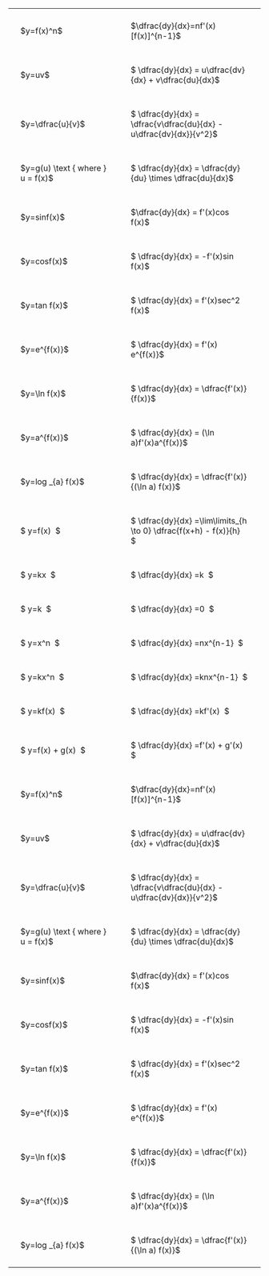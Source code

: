 ---
---

#  
<br>
<style type="text/css">
#T_5f815 th.col_heading {
  text-align: left;
  font-size: 1em;
}
#T_5f815 td {
  text-align: left;
  font-size: 1em;
  padding: 1.5em;
}
#T_5f815_row0_col0, #T_5f815_row1_col0, #T_5f815_row2_col0, #T_5f815_row3_col0, #T_5f815_row4_col0, #T_5f815_row5_col0, #T_5f815_row6_col0, #T_5f815_row7_col0, #T_5f815_row8_col0, #T_5f815_row9_col0, #T_5f815_row10_col0, #T_5f815_row11_col0, #T_5f815_row12_col0, #T_5f815_row13_col0, #T_5f815_row14_col0, #T_5f815_row15_col0, #T_5f815_row16_col0, #T_5f815_row17_col0, #T_5f815_row18_col0, #T_5f815_row19_col0, #T_5f815_row20_col0, #T_5f815_row21_col0, #T_5f815_row22_col0, #T_5f815_row23_col0, #T_5f815_row24_col0, #T_5f815_row25_col0, #T_5f815_row26_col0, #T_5f815_row27_col0, #T_5f815_row28_col0 {
  width: 300px;
  white-space: pre-wrap;
}
#T_5f815_row0_col1, #T_5f815_row1_col1, #T_5f815_row2_col1, #T_5f815_row3_col1, #T_5f815_row4_col1, #T_5f815_row5_col1, #T_5f815_row6_col1, #T_5f815_row7_col1, #T_5f815_row8_col1, #T_5f815_row9_col1, #T_5f815_row10_col1, #T_5f815_row11_col1, #T_5f815_row12_col1, #T_5f815_row13_col1, #T_5f815_row14_col1, #T_5f815_row15_col1, #T_5f815_row16_col1, #T_5f815_row17_col1, #T_5f815_row18_col1, #T_5f815_row19_col1, #T_5f815_row20_col1, #T_5f815_row21_col1, #T_5f815_row22_col1, #T_5f815_row23_col1, #T_5f815_row24_col1, #T_5f815_row25_col1, #T_5f815_row26_col1, #T_5f815_row27_col1, #T_5f815_row28_col1 {
  width: 400px;
  white-space: pre-wrap;
}
</style>
<table id="T_5f815">
  <thead>
  </thead>
  <tbody>
    <tr>
      <td id="T_5f815_row0_col0" class="data row0 col0" >$y=f(x)^n$</td>
      <td id="T_5f815_row0_col1" class="data row0 col1" >$\dfrac{dy}{dx}=nf'(x)[f(x)]^{n-1}$</td>
    </tr>
    <tr>
      <td id="T_5f815_row1_col0" class="data row1 col0" >$y=uv$</td>
      <td id="T_5f815_row1_col1" class="data row1 col1" >$ \dfrac{dy}{dx} = u\dfrac{dv}{dx} + v\dfrac{du}{dx}$</td>
    </tr>
    <tr>
      <td id="T_5f815_row2_col0" class="data row2 col0" >$y=\dfrac{u}{v}$</td>
      <td id="T_5f815_row2_col1" class="data row2 col1" >$ \dfrac{dy}{dx} = \dfrac{v\dfrac{du}{dx} - u\dfrac{dv}{dx}}{v^2}$</td>
    </tr>
    <tr>
      <td id="T_5f815_row3_col0" class="data row3 col0" >$y=g(u) \text { where } u = f(x)$</td>
      <td id="T_5f815_row3_col1" class="data row3 col1" >$ \dfrac{dy}{dx} = \dfrac{dy}{du} \times \dfrac{du}{dx}$</td>
    </tr>
    <tr>
      <td id="T_5f815_row4_col0" class="data row4 col0" >$y=sinf(x)$</td>
      <td id="T_5f815_row4_col1" class="data row4 col1" >$\dfrac{dy}{dx} = f'(x)cos f(x)$</td>
    </tr>
    <tr>
      <td id="T_5f815_row5_col0" class="data row5 col0" >$y=cosf(x)$</td>
      <td id="T_5f815_row5_col1" class="data row5 col1" >$ \dfrac{dy}{dx} = -f'(x)sin f(x)$</td>
    </tr>
    <tr>
      <td id="T_5f815_row6_col0" class="data row6 col0" >$y=tan f(x)$</td>
      <td id="T_5f815_row6_col1" class="data row6 col1" >$ \dfrac{dy}{dx} = f'(x)sec^2 f(x)$</td>
    </tr>
    <tr>
      <td id="T_5f815_row7_col0" class="data row7 col0" >$y=e^{f(x)}$</td>
      <td id="T_5f815_row7_col1" class="data row7 col1" >$ \dfrac{dy}{dx} = f'(x) e^{f(x)}$</td>
    </tr>
    <tr>
      <td id="T_5f815_row8_col0" class="data row8 col0" >$y=\ln f(x)$</td>
      <td id="T_5f815_row8_col1" class="data row8 col1" >$ \dfrac{dy}{dx} = \dfrac{f'(x)}{f(x)}$</td>
    </tr>
    <tr>
      <td id="T_5f815_row9_col0" class="data row9 col0" >$y=a^{f(x)}$</td>
      <td id="T_5f815_row9_col1" class="data row9 col1" >$ \dfrac{dy}{dx} = (\ln a)f'(x)a^{f(x)}$</td>
    </tr>
    <tr>
      <td id="T_5f815_row10_col0" class="data row10 col0" >$y=log _{a} f(x)$</td>
      <td id="T_5f815_row10_col1" class="data row10 col1" >$ \dfrac{dy}{dx} = \dfrac{f'(x)}{(\ln a) f(x)}$</td>
    </tr>
    <tr>
      <td id="T_5f815_row11_col0" class="data row11 col0" >$ y=f(x)  $</td>
      <td id="T_5f815_row11_col1" class="data row11 col1" >$ \dfrac{dy}{dx} =\lim\limits_{h \to 0} \dfrac{f(x+h) - f(x)}{h}  $</td>
    </tr>
    <tr>
      <td id="T_5f815_row12_col0" class="data row12 col0" >$ y=kx  $</td>
      <td id="T_5f815_row12_col1" class="data row12 col1" >$ \dfrac{dy}{dx} =k  $</td>
    </tr>
    <tr>
      <td id="T_5f815_row13_col0" class="data row13 col0" >$ y=k  $</td>
      <td id="T_5f815_row13_col1" class="data row13 col1" >$ \dfrac{dy}{dx} =0  $</td>
    </tr>
    <tr>
      <td id="T_5f815_row14_col0" class="data row14 col0" >$ y=x^n  $</td>
      <td id="T_5f815_row14_col1" class="data row14 col1" >$ \dfrac{dy}{dx} =nx^{n-1}  $</td>
    </tr>
    <tr>
      <td id="T_5f815_row15_col0" class="data row15 col0" >$ y=kx^n  $</td>
      <td id="T_5f815_row15_col1" class="data row15 col1" >$ \dfrac{dy}{dx} =knx^{n-1}  $</td>
    </tr>
    <tr>
      <td id="T_5f815_row16_col0" class="data row16 col0" >$ y=kf(x)  $</td>
      <td id="T_5f815_row16_col1" class="data row16 col1" >$ \dfrac{dy}{dx} =kf'(x)  $</td>
    </tr>
    <tr>
      <td id="T_5f815_row17_col0" class="data row17 col0" >$ y=f(x) + g(x)  $</td>
      <td id="T_5f815_row17_col1" class="data row17 col1" >$ \dfrac{dy}{dx} =f'(x) + g'(x)  $</td>
    </tr>
    <tr>
      <td id="T_5f815_row18_col0" class="data row18 col0" >$y=f(x)^n$</td>
      <td id="T_5f815_row18_col1" class="data row18 col1" >$\dfrac{dy}{dx}=nf'(x)[f(x)]^{n-1}$</td>
    </tr>
    <tr>
      <td id="T_5f815_row19_col0" class="data row19 col0" >$y=uv$</td>
      <td id="T_5f815_row19_col1" class="data row19 col1" >$ \dfrac{dy}{dx} = u\dfrac{dv}{dx} + v\dfrac{du}{dx}$</td>
    </tr>
    <tr>
      <td id="T_5f815_row20_col0" class="data row20 col0" >$y=\dfrac{u}{v}$</td>
      <td id="T_5f815_row20_col1" class="data row20 col1" >$ \dfrac{dy}{dx} = \dfrac{v\dfrac{du}{dx} - u\dfrac{dv}{dx}}{v^2}$</td>
    </tr>
    <tr>
      <td id="T_5f815_row21_col0" class="data row21 col0" >$y=g(u) \text { where } u = f(x)$</td>
      <td id="T_5f815_row21_col1" class="data row21 col1" >$ \dfrac{dy}{dx} = \dfrac{dy}{du} \times \dfrac{du}{dx}$</td>
    </tr>
    <tr>
      <td id="T_5f815_row22_col0" class="data row22 col0" >$y=sinf(x)$</td>
      <td id="T_5f815_row22_col1" class="data row22 col1" >$\dfrac{dy}{dx} = f'(x)cos f(x)$</td>
    </tr>
    <tr>
      <td id="T_5f815_row23_col0" class="data row23 col0" >$y=cosf(x)$</td>
      <td id="T_5f815_row23_col1" class="data row23 col1" >$ \dfrac{dy}{dx} = -f'(x)sin f(x)$</td>
    </tr>
    <tr>
      <td id="T_5f815_row24_col0" class="data row24 col0" >$y=tan f(x)$</td>
      <td id="T_5f815_row24_col1" class="data row24 col1" >$ \dfrac{dy}{dx} = f'(x)sec^2 f(x)$</td>
    </tr>
    <tr>
      <td id="T_5f815_row25_col0" class="data row25 col0" >$y=e^{f(x)}$</td>
      <td id="T_5f815_row25_col1" class="data row25 col1" >$ \dfrac{dy}{dx} = f'(x) e^{f(x)}$</td>
    </tr>
    <tr>
      <td id="T_5f815_row26_col0" class="data row26 col0" >$y=\ln f(x)$</td>
      <td id="T_5f815_row26_col1" class="data row26 col1" >$ \dfrac{dy}{dx} = \dfrac{f'(x)}{f(x)}$</td>
    </tr>
    <tr>
      <td id="T_5f815_row27_col0" class="data row27 col0" >$y=a^{f(x)}$</td>
      <td id="T_5f815_row27_col1" class="data row27 col1" >$ \dfrac{dy}{dx} = (\ln a)f'(x)a^{f(x)}$</td>
    </tr>
    <tr>
      <td id="T_5f815_row28_col0" class="data row28 col0" >$y=log _{a} f(x)$</td>
      <td id="T_5f815_row28_col1" class="data row28 col1" >$ \dfrac{dy}{dx} = \dfrac{f'(x)}{(\ln a) f(x)}$</td>
    </tr>
  </tbody>
</table>
